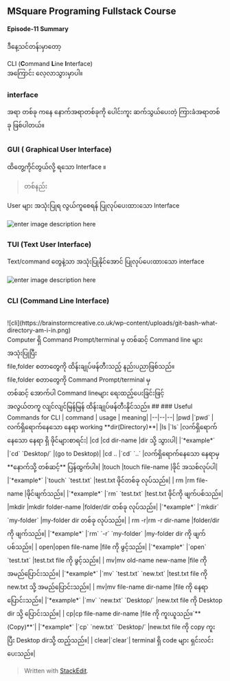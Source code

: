 ﻿## MSquare Programing Fullstack Course
#### Episode-11 Summary
ဒီနေ့သင်တန်းမှာတော့

CLI (**C**ommand **L**ine **I**nterface)<br>
  အကြောင်း လေ့လာသွားမှာပါ။
  ### **interface**
အရာ တစ်ခု ကနေ နောက်အရာတစ်ခုကို ပေါင်းကူး ဆက်သွယ်ပေးတဲ့ ကြားခံအရာတစ်ခု ဖြစ်ပါတယ်။
## 
### GUI ( Graphical User Interface)
ထိတွေ့ကိုင်တွယ်လို့ ရသော Interface ။<br>
>တစ်နည်း

User များ အသုံးပြုရ လွယ်ကူစေရန် ပြုလုပ်ပေးထားသော Interface<br><br>
![enter image description here](https://study.com/cimages/videopreview/videopreview-full/what-is-a-graphical-user-interface-gui-definition-components-examples_117052.jpg)
##
### TUI (Text User Interface)
Text/command တွေနဲ့သာ အသုံးပြုနိုင်အောင် ပြုလုပ်ပေးထားသော interface<br><br>
![enter image description here](https://upload.wikimedia.org/wikipedia/commons/thumb/2/29/Linux_command-line._Bash._GNOME_Terminal._screenshot.png/800px-Linux_command-line._Bash._GNOME_Terminal._screenshot.png)
##
### CLI (**C**ommand **L**ine **I**nterface)
<br>
![cli](https://brainstormcreative.co.uk/wp-content/uploads/git-bash-what-directory-am-i-in.png)
<br>
Computer ရှိ Command Prompt/terminal မှ တစ်ဆင့် Command line များအသုံးပြုပြီး <br>
file,folder စတာတွေကို ထိန်းချုပ်ဖန်တီးသည့် နည်းပညာဖြစ်သည်။<br>
file,folder စတာတွေကို Command Prompt/terminal မှ <br>တစ်ဆင့် အောက်ပါ Command lineများ ရေးထည့်ပေးခြင်းဖြင့် <br>အလွယ်တကူ လျင်လျင်မြန်မြန် ထိန်းချုပ်ဖန်တီးနိုင်သည်။
##
### Useful Commands for CLI 
| command | usage | meaning|
|--|--|--|
|pwd  |`pwd`  |လက်ရှိရောက်နေသော နေရာ working **dir(Directory)**|
|ls  |`ls`  |လက်ရှိရောက်နေသော နေရာ ရှိ ဖိုင်များစာရင်း|
|cd  |cd dir-name  |dir  သို့ သွားပါ|
|`*example*`  |`cd` `Desktop/`  |(go to Desktop)|
|cd ..  |`cd` `..`  |လက်ရှိရောက်နေသော နေရာမှ  **နောက်သို့ တစ်ဆင့်** ပြန်ထွက်ပါ။|
|touch  |touch file-name  |ဖိုင် အသစ်လုပ်ပါ|
|`*example*` |`touch` `test.txt`  |test.txt ဖိုင်တစ်ခု လုပ်သည်။|
| rm |rm file-name  |ဖိုင်ဖျက်သည်။|
|`*example*` |`rm` `test.txt`  |test.txt ဖိုင်ကို  ဖျက်ပစ်သည်။|
|mkdir |mkdir folder-name  |folder/dir တစ်ခု လုပ်သည်။|
|`*example*` |`mkdir` `my-folder`  |my-folder dir တစ်ခု လုပ်သည်။|
| rm -r|rm -r dir-name  |folder/dir ကို ဖျက်သည်။|
|`*example*` |`rm` `-r` `my-folder`  |my-folder dir ကို  ဖျက်ပစ်သည်။|
| open|open file-name  |file ကို ဖွင့်သည်။|
|`*example*` |`open`  `test.txt`  |test.txt file ကို  ဖွင့်သည်။|
| mv|mv old-name new-name |file ကို အမည်ပြောင်းသည်။|
|`*example*` |`mv`  `test.txt` `new.txt` |test.txt file ကို new.txt သို့ အမည်ပြောင်းသည်။|
| mv|mv file-name dir-name |file ကို နေရာ ပြောင်းသည်။|
|`*example*` |`mv`  `new.txt` `Desktop/` |new.txt file ကို Desktop dir သို့ ပြောင်းသည်။|
| cp|cp file-name dir-name |file ကို ကူးယူသည်။`**(Copy)**`|
|`*example*` |`cp`  `new.txt` `Desktop/` |new.txt file ကို copy ကူး ပြီး Desktop dirသို့ ထည့်သည်။|
| clear|`clear`| terminal ရှိ code များ ရှင်းလင်းပေးသည်။|












> Written with [StackEdit](https://stackedit.io/).

